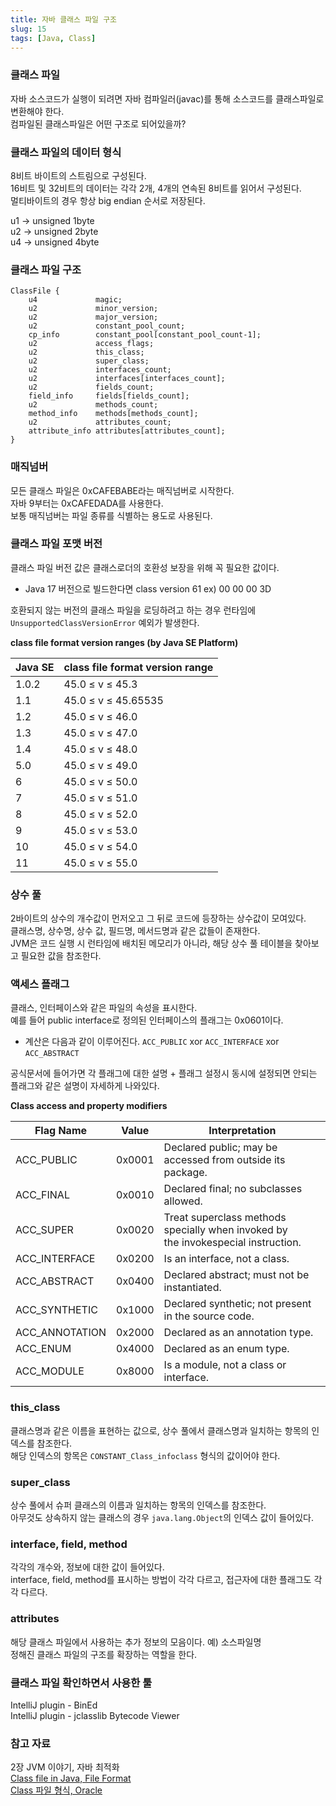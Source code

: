 ```yaml
---
title: 자바 클래스 파일 구조
slug: 15
tags: [Java, Class]
---
```


### 클래스 파일

자바 소스코드가 실행이 되려면 자바 컴파일러(javac)를 통해 소스코드를 클래스파일로 변환해야 한다.  
컴파일된 클래스파일은 어떤 구조로 되어있을까?

### 클래스 파일의 데이터 형식

8비트 바이트의 스트림으로 구성된다.  
16비트 및 32비트의 데이터는 각각 2개, 4개의 연속된 8비트를 읽어서 구성된다.  
멀티바이트의 경우 항상 big endian 순서로 저장된다.  

u1 → unsigned 1byte  
u2 → unsigned 2byte  
u4 → unsigned 4byte  

### 클래스 파일 구조

```
ClassFile {
    u4             magic;
    u2             minor_version;
    u2             major_version;
    u2             constant_pool_count;
    cp_info        constant_pool[constant_pool_count-1];
    u2             access_flags;
    u2             this_class;
    u2             super_class;
    u2             interfaces_count;
    u2             interfaces[interfaces_count];
    u2             fields_count;
    field_info     fields[fields_count];
    u2             methods_count;
    method_info    methods[methods_count];
    u2             attributes_count;
    attribute_info attributes[attributes_count];
}
```

### 매직넘버

모든 클래스 파일은 0xCAFEBABE라는 매직넘버로 시작한다.  
자바 9부터는 0xCAFEDADA를 사용한다.  
보통 매직넘버는 파일 종류를 식별하는 용도로 사용된다.  

### 클래스 파일 포맷 버전

클래스 파일 버전 값은 클래스로더의 호환성 보장을 위해 꼭 필요한 값이다.  
- Java 17 버전으로 빌드한다면 class version 61 ex) 00 00 00 3D

호환되지 않는 버전의 클래스 파일을 로딩하려고 하는 경우 런타임에 `UnsupportedClassVersionError` 예외가 발생한다.  

**class file format version ranges (by Java SE Platform)**

| Java SE | class file format version range |
| --- | --- |
| 1.0.2 | 45.0 ≤ v ≤ 45.3 |
| 1.1 | 45.0 ≤ v ≤ 45.65535 |
| 1.2 | 45.0 ≤ v ≤ 46.0 |
| 1.3 | 45.0 ≤ v ≤ 47.0 |
| 1.4 | 45.0 ≤ v ≤ 48.0 |
| 5.0 | 45.0 ≤ v ≤ 49.0 |
| 6 | 45.0 ≤ v ≤ 50.0 |
| 7 | 45.0 ≤ v ≤ 51.0 |
| 8 | 45.0 ≤ v ≤ 52.0 |
| 9 | 45.0 ≤ v ≤ 53.0 |
| 10 | 45.0 ≤ v ≤ 54.0 |
| 11 | 45.0 ≤ v ≤ 55.0 |

### 상수 풀

2바이트의 상수의 개수값이 먼저오고 그 뒤로 코드에 등장하는 상수값이 모여있다.  
클래스명, 상수명, 상수 값, 필드명, 메서드명과 같은 값들이 존재한다.  
JVM은 코드 실행 시 런타임에 배치된 메모리가 아니라, 해당 상수 풀 테이블을 찾아보고 필요한 값을 참조한다.

### 액세스 플래그

클래스, 인터페이스와 같은 파일의 속성을 표시한다.  
예를 들어 public interface로 정의된 인터페이스의 플래그는 0x0601이다.  
- 계산은 다음과 같이 이루어진다. `ACC_PUBLIC` xor `ACC_INTERFACE` xor `ACC_ABSTRACT`

공식문서에 들어가면 각 플래그에 대한 설명 + 플래그 설정시 동시에 설정되면 안되는 플래그와 같은 설명이 자세하게 나와있다.

**Class access and property modifiers**

| Flag Name | Value | Interpretation |
| --- | --- | --- |
| ACC_PUBLIC | 0x0001 | Declared public; may be accessed from outside its package. |
| ACC_FINAL | 0x0010 | Declared final; no subclasses allowed. |
| ACC_SUPER | 0x0020 | Treat superclass methods specially when invoked by the invokespecial instruction. |
| ACC_INTERFACE | 0x0200 | Is an interface, not a class. |
| ACC_ABSTRACT | 0x0400 | Declared abstract; must not be instantiated. |
| ACC_SYNTHETIC | 0x1000 | Declared synthetic; not present in the source code. |
| ACC_ANNOTATION | 0x2000 | Declared as an annotation type. |
| ACC_ENUM | 0x4000 | Declared as an enum type. |
| ACC_MODULE | 0x8000 | Is a module, not a class or interface. |

### this_class

클래스명과 같은 이름을 표현하는 값으로, 상수 풀에서 클래스명과 일치하는 항목의 인덱스를 참조한다.  
해당 인덱스의 항목은 `CONSTANT_Class_infoclass` 형식의 값이어야 한다. 

### super_class

상수 풀에서 슈퍼 클래스의 이름과 일치하는 항목의 인덱스를 참조한다.  
아무것도 상속하지 않는 클래스의 경우 `java.lang.Object`의 인덱스 값이 들어있다.

### interface, field, method

각각의 개수와, 정보에 대한 값이 들어있다.  
interface, field, method를 표시하는 방법이 각각 다르고, 접근자에 대한 플래그도 각각 다르다.

### attributes

해당 클래스 파일에서 사용하는 추가 정보의 모음이다. 예) 소스파일명  
정해진 클래스 파일의 구조를 확장하는 역할을 한다.  

### 클래스 파일 확인하면서 사용한 툴

IntelliJ plugin - BinEd  
IntelliJ plugin - jclasslib Bytecode Viewer

### 참고 자료

2장 JVM 이야기, 자바 최적화  
[Class file in Java, File Format](https://docs.fileformat.com/ko/programming/class/)  
[Class 파일 형식, Oracle](https://docs.oracle.com/javase/specs/jvms/se8/html/jvms-4.html)